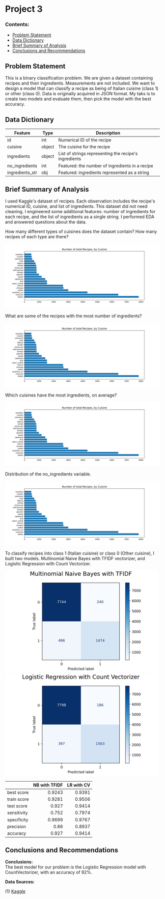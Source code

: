 # Project 3


### Contents:
- [Problem Statement](#Problem-Statement)
- [Data Dictionary](#Data-Dictionary)
- [Brief Summary of Analysis](#Brief-Summary-of-Analysis)
- [Conclusions and Recommendations](#Conclusions-and-Recommendations)


## Problem Statement

This is a binary classification problem. We are given a dataset containing recipes and their ingredients. Measurements are not included. We want to design a model that can classify a recipe as being of Italian cuisine (class 1) or other (class 0). Data is originally acquired in JSON format. My taks is to create two models and evaluate them, then pick the model with the best accuracy.

## Data Dictionary

|Feature|Type|Description|
|---|---|---|
|id|int|Numerical ID of the recipe|
|cuisine|object|The cuisine for the recipe|
|ingredients|object|List of strings representing the recipe's ingredients|
|no_ingredients|int|Featured: the number of ingredients in a recipe|
|ingredients_str|obj|Featured: ingredients represented as a string|

## Brief Summary of Analysis

I used Kaggle's dataset of recipes. Each observation includes the recipe's numerical ID, cuisine, and list of ingredients. This dataset did not need cleaning. I engineered some additional features: number of ingredients for each recipe, and the list of ingredients as a single string. I performed EDA and answered questions about the data.

How many different types of cuisines does the dataset contain? How many recipes of each type are there?

![Fig1](./images/fig1.jpg)

What are some of the recipes with the most number of ingredients?

![Fig1](./images/fig1.jpg)

Which cuisines have the most ingredients, on average?

![Fig1](./images/fig1.jpg)

Distribution of the no_ingredients variable.

![Fig1](./images/fig1.jpg)

To classify recipes into class 1 (Italian cuisine) or class 0 (Other cuisine), I built two models. Multinomial Naive Bayes with TFIDF vectorizer, and Logistic Regression with Count Vectorizer.

<img src="./images/fig5.jpg" alt="centered image" width="500"/>
<img src="./images/fig6.jpg" alt="centered image" width="500"/> 

|             |   NB with TFIDF |   LR with CV |
|:------------|----------------:|-------------:|
| best score  |          0.9243 |       0.9391 |
| train score |          0.9281 |       0.9506 |
| test score  |          0.927  |       0.9414 |
| sensitivity |          0.752  |       0.7974 |
| specificity |          0.9699 |       0.9767 |
| precision   |          0.86   |       0.8937 |
| accuracy    |          0.927  |       0.9414 |

## Conclusions and Recommendations

**Conclusions:**  
The best model for our problem is the Logistic Regression model with CountVectorizer, with an accuracy of 92%.

**Data Sources:**  

(1) [Kaggle](https://www.kaggle.com/c/whats-cooking/data?select=train.json.zip)